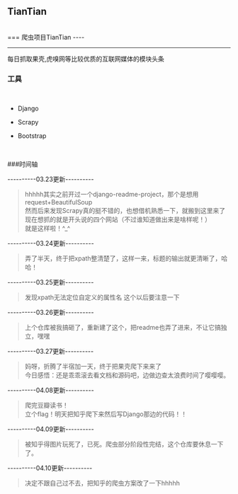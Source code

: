 <h2>TianTian</h2></br>
===
爬虫项目TianTian
----
<hr>
每日抓取果壳,虎嗅网等比较优质的互联网媒体的模块头条</br>
</hr>

<h3>工具</h3></br>

+ Django

+ Scrapy

+ Bootstrap
</hr>
</br>

###时间轴

----------03.23更新----------
>hhhhh其实之前开过一个django-readme-project，那个是想用request+BeautifulSoup</br>
然而后来发现Scrapy真的挺不错的，也想借机熟悉一下，就搬到这里来了</br>
现在想抓的就是开头说的四个网站（不过谁知道做出来是啥样呢！）</br>
就是这样啦！^_^

----------03.24更新----------
>弄了半天，终于把xpath整清楚了，这样一来，标题的输出就更清晰了，哈哈！

----------03.25更新----------
>发现xpath无法定位自定义的属性名 这个以后要注意一下

----------03.26更新----------
>上个仓库被我搞砸了，重新建了这个，把readme也弄了进来，不让它搞独立，嘿嘿

----------03.27更新----------
>妈呀，折腾了半宿加一天，终于把果壳爬下来来了</br>
今日感悟：还是乖乖滚去看文档和源码吧，边做边查太浪费时间了嘤嘤嘤。

----------04.08更新----------
>爬完豆瓣读书！</br>
立个flag！明天把知乎爬下来然后写Django那边的代码！！

----------04.09更新----------
>被知乎得图片玩死了，已死。爬虫部分阶段性完结，这个仓库要休息一下了。

----------04.10更新----------
>决定不跟自己过不去，把知乎的爬虫方案改了一下hhhhh
